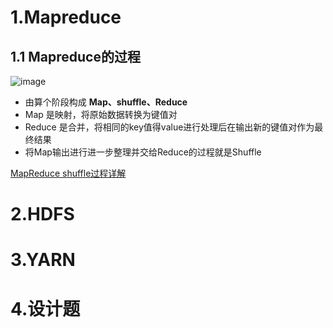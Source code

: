 # 1.Mapreduce

## 1.1 Mapreduce的过程

 ![image](http://static.lovedata.net/jpg/2018/5/18/21730e68df257d648a1c17284040c966.jpg)
 - 由算个阶段构成 **Map、shuffle、Reduce**
 - Map 是映射，将原始数据转换为键值对
 - Reduce 是合并，将相同的key值得value进行处理后在输出新的键值对作为最终结果
 - 将Map输出进行进一步整理并交给Reduce的过程就是Shuffle
 
 [MapReduce shuffle过程详解](https://blog.csdn.net/u014374284/article/details/49205885)

# 2.HDFS

# 3.YARN

# 4.设计题